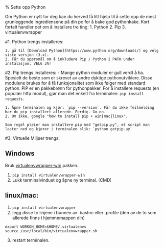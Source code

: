 % Sette opp Python 

Om Python er nytt for deg kan du herved få litt hjelp til å sette opp de mest grunleggende
ingrediensene på din pc for å bake god pythonkake.  Kort fortalt handler det om å installere tre ting:
	1. Python
	2. Pip
	3. virtualenvwrapper

#1. Python trengs installeres: 

	1. gå til [Download Python](https://www.python.org/downloads/) og velg siste versjon (3.x).
	2. Får du spørsmål om å inkludere Pip / Python i PATH under instalasjon: VELG JA!

#2. Pip trengs installeres:
	- Mange python moduler er gull verdt å ha. Spesielt de beste som er skrevet av andre dyktige pythonutviklere. 
	  Disse modulene brukes for å få funksjonalitet som ikke følger med standard python.  PiP er en pakkebrønn for pythonpakker. For å installere requests (en populær http modul), gjør man det enkelt fra terminalen: `pip install requests`.

	1. Åpne terminalen og kjør: `pip --version`. Får du ikke feilmelding har du pip installert allerede. Ferdig. Go on.
	2. Om ikke, google "how to install pip + win|mac|linux". 

	Som regel pleier man installere pip med "getpip.py", et script man laster ned og kjører i terminalen slik: `python getpip.py`

#3. Virtuelle Miljøer trengs:
 
## Windows
Bruk [virtualenvwrapper-win](https://pypi.python.org/pypi/virtualenvwrapper-win) pakken. 
 1. `pip install virtualenvwrapper-win`
 2. Lukk terminalvinduet og åpne ny terminal. (CMD) 

## linux/mac:
  
 1. `pip install virtualenvwrapper`
 2. legg disse to linjene i bunnen av .bashrc eller .profile (den av de to som allerede finns i hjemmemappen din)
 

```
export WORKON_HOME=$HOME/.virtualenvs
source /usr/local/bin/virtualenvwrapper.sh
```
 3. restart terminalen. 